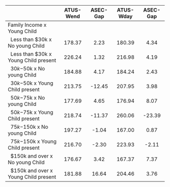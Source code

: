
|                      |    ATUS-Wend |     ASEC-Gap |    ATUS-Wday |     ASEC-Gap |
| -------------------- | :----------: | :----------: | :----------: | :----------: |
| Family Income x Young Child |              |              |              |              |
| &nbsp;&nbsp;Less than $30k x No young Child |       178.37 |         2.23 |       180.39 |         4.34 |
| &nbsp;&nbsp;Less than $30k x Young Child present |       226.24 |         1.32 |       216.98 |         4.19 |
| &nbsp;&nbsp;$30k-$50k x No young Child |       184.88 |         4.17 |       184.24 |         2.43 |
| &nbsp;&nbsp;$30k-$50k x Young Child present |       213.75 |       -12.45 |       207.95 |         3.98 |
| &nbsp;&nbsp;$50k-$75k x No young Child |       177.69 |         4.65 |       176.94 |         8.07 |
| &nbsp;&nbsp;$50k-$75k x Young Child present |       218.74 |       -11.37 |       260.06 |       -23.39 |
| &nbsp;&nbsp;$75k-$150k x No young Child |       197.27 |        -1.04 |       167.00 |         0.87 |
| &nbsp;&nbsp;$75k-$150k x Young Child present |       216.70 |        -2.30 |       223.93 |        -2.11 |
| &nbsp;&nbsp;$150k and over x No young Child |       176.67 |         3.42 |       167.37 |         7.37 |
| &nbsp;&nbsp;$150k and over x Young Child present |       181.88 |        16.64 |       204.46 |         3.76 |

